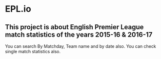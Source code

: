 # EPL.io
## This project is about English Premier League match statistics of the years 2015-16 & 2016-17
You can search By Matchday, Team name and by date also.
You can check single match statistics also.
